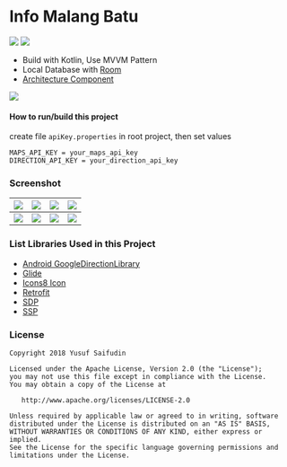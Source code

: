 # Info Malang Batu #
[![](https://travis-ci.org/yoesuv/Info-Malang-Batu.svg)](https://app.travis-ci.com/github/yoesuv/Info-Malang-Batu)
![](https://img.shields.io/github/languages/top/yoesuv/Info-Malang-Batu)

* Build with Kotlin, Use MVVM Pattern
* Local Database with [Room](https://developer.android.com/topic/libraries/architecture/room)
* [Architecture Component](https://developer.android.com/topic/libraries/architecture/)

[![](https://i.imgur.com/vbFJRFm.png)](https://play.google.com/store/apps/details?id=com.yoesuv.infomalangbatu)

#### How to run/build this project ####
create file ```apiKey.properties``` in root project, then set values
```
MAPS_API_KEY = your_maps_api_key
DIRECTION_API_KEY = your_direction_api_key
```

### Screenshot ###
| ![](https://images2.imgbox.com/f2/2c/JMaZirIu_o.png) | ![](https://images2.imgbox.com/e9/a3/ILmUo3YR_o.png) | ![](https://images2.imgbox.com/fa/5d/2nXO3jOv_o.png) | ![](https://images2.imgbox.com/89/67/Af4t3I5E_o.png) |
| :---: | :---: | :---: | :---: |
| ![](https://images2.imgbox.com/bd/0d/eAJ71ZzH_o.png) | ![](https://images2.imgbox.com/9c/ac/GnIwpuJb_o.png) | ![](https://i.imgur.com/1YNlQhk.png) | ![](https://i.imgur.com/LlTFiS8.png) |

### List Libraries Used in this Project ###
* [Android GoogleDirectionLibrary](https://github.com/akexorcist/Android-GoogleDirectionLibrary)
* [Glide](https://github.com/bumptech/glide)
* [Icons8 Icon](https://icons8.com/)
* [Retrofit](https://github.com/square/retrofit)
* [SDP](https://github.com/intuit/sdp)
* [SSP](https://github.com/intuit/ssp)

### License ###

    Copyright 2018 Yusuf Saifudin

    Licensed under the Apache License, Version 2.0 (the "License");
    you may not use this file except in compliance with the License.
    You may obtain a copy of the License at

       http://www.apache.org/licenses/LICENSE-2.0

    Unless required by applicable law or agreed to in writing, software
    distributed under the License is distributed on an "AS IS" BASIS,
    WITHOUT WARRANTIES OR CONDITIONS OF ANY KIND, either express or implied.
    See the License for the specific language governing permissions and
    limitations under the License.

